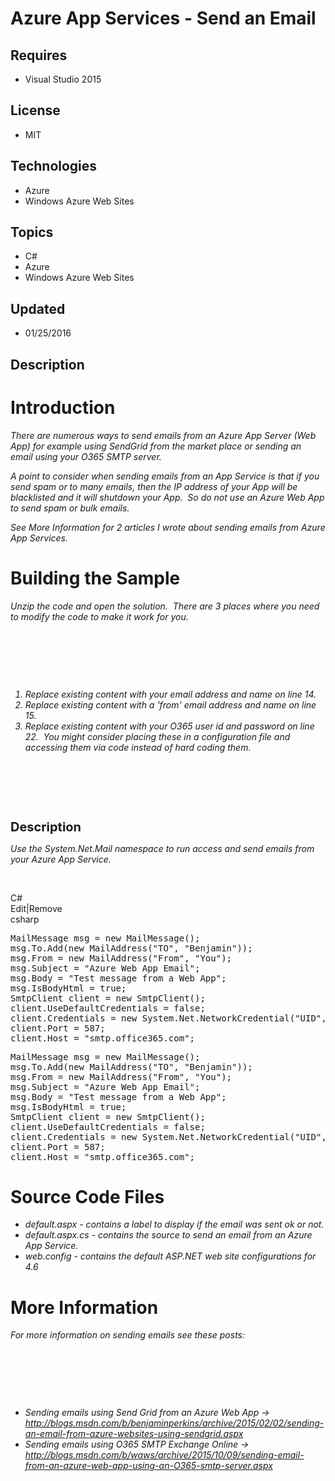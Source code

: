 # Azure App Services - Send an Email
## Requires
- Visual Studio 2015
## License
- MIT
## Technologies
- Azure
- Windows Azure Web Sites
## Topics
- C#
- Azure
- Windows Azure Web Sites
## Updated
- 01/25/2016
## Description

<h1>Introduction</h1>
<p><em>There are numerous ways to send emails from an Azure App Server (Web App) for example using SendGrid from the market place or sending an email using your O365 SMTP server.&nbsp;</em></p>
<p><em>A point to consider when sending emails from an App Service is that if you send spam or to many emails, then the IP address of your App will be blacklisted and it will shutdown your App.&nbsp; So do not use an Azure Web App to send spam or bulk emails.</em></p>
<p><em>See More Information for 2 articles I wrote about sending emails from Azure App Services.<br>
</em></p>
<h1><span>Building the Sample</span></h1>
<p><em>Unzip the code and open the solution.&nbsp; There are 3 places where you need to modify the code to make it work for you.&nbsp;
</em></p>
<p><em>&nbsp;</em></p>
<p><em>&nbsp;</em></p>
<p><em>&nbsp;</em></p>
<p><em></p>
<ol>
<li>Replace existing content with&nbsp;your email address and name on line 14. </li><li>Replace existing content with a 'from' email address and name on line 15. </li><li>Replace existing content with your O365 user id and password on line 22.&nbsp; You might consider placing these in a configuration file and accessing them via code instead of hard coding them.
</li></ol>
</em>
<p></p>
<p>&nbsp;</p>
<p>&nbsp;</p>
<p>&nbsp;</p>
<p><span style="font-size:20px; font-weight:bold">Description</span></p>
<p><em>Use the System.Net.Mail namespace to run&nbsp;access and send emails from your&nbsp;Azure App&nbsp;Service.&nbsp;&nbsp;</em></p>
<p>&nbsp;</p>
<div class="scriptcode">
<div class="pluginEditHolder" pluginCommand="mceScriptCode">
<div class="title"><span>C#</span></div>
<div class="pluginLinkHolder"><span class="pluginEditHolderLink">Edit</span>|<span class="pluginRemoveHolderLink">Remove</span></div>
<span class="hidden">csharp</span>
<pre class="hidden">MailMessage msg = new MailMessage();
msg.To.Add(new MailAddress(&quot;TO&quot;, &quot;Benjamin&quot;));
msg.From = new MailAddress(&quot;From&quot;, &quot;You&quot;);
msg.Subject = &quot;Azure Web App Email&quot;;
msg.Body = &quot;Test message from a Web App&quot;;
msg.IsBodyHtml = true;
SmtpClient client = new SmtpClient();
client.UseDefaultCredentials = false;
client.Credentials = new System.Net.NetworkCredential(&quot;UID&quot;, &quot;PASS&quot;);
client.Port = 587;
client.Host = &quot;smtp.office365.com&quot;;</pre>
<div class="preview">
<pre class="csharp">MailMessage&nbsp;msg&nbsp;=&nbsp;<span class="cs__keyword">new</span>&nbsp;MailMessage();&nbsp;
msg.To.Add(<span class="cs__keyword">new</span>&nbsp;MailAddress(<span class="cs__string">&quot;TO&quot;</span>,&nbsp;<span class="cs__string">&quot;Benjamin&quot;</span>));&nbsp;
msg.From&nbsp;=&nbsp;<span class="cs__keyword">new</span>&nbsp;MailAddress(<span class="cs__string">&quot;From&quot;</span>,&nbsp;<span class="cs__string">&quot;You&quot;</span>);&nbsp;
msg.Subject&nbsp;=&nbsp;<span class="cs__string">&quot;Azure&nbsp;Web&nbsp;App&nbsp;Email&quot;</span>;&nbsp;
msg.Body&nbsp;=&nbsp;<span class="cs__string">&quot;Test&nbsp;message&nbsp;from&nbsp;a&nbsp;Web&nbsp;App&quot;</span>;&nbsp;
msg.IsBodyHtml&nbsp;=&nbsp;<span class="cs__keyword">true</span>;&nbsp;
SmtpClient&nbsp;client&nbsp;=&nbsp;<span class="cs__keyword">new</span>&nbsp;SmtpClient();&nbsp;
client.UseDefaultCredentials&nbsp;=&nbsp;<span class="cs__keyword">false</span>;&nbsp;
client.Credentials&nbsp;=&nbsp;<span class="cs__keyword">new</span>&nbsp;System.Net.NetworkCredential(<span class="cs__string">&quot;UID&quot;</span>,&nbsp;<span class="cs__string">&quot;PASS&quot;</span>);&nbsp;
client.Port&nbsp;=&nbsp;<span class="cs__number">587</span>;&nbsp;
client.Host&nbsp;=&nbsp;<span class="cs__string">&quot;smtp.office365.com&quot;</span>;</pre>
</div>
</div>
</div>
<h1><span>Source Code Files</span></h1>
<ul>
<li><em>default.aspx -&nbsp;contains a label to display if the email was sent ok or not.</em>
</li><li><em><em>default.aspx.cs - contains the source to send an email from an Azure App Service.</em></em>
</li><li><em>web.config - contains the default ASP.NET web site configurations for 4.6</em>
</li></ul>
<h1>More Information</h1>
<p><em>For more information on sending emails see these posts:</em></p>
<p><em>&nbsp;</em></p>
<p><em>&nbsp;</em></p>
<p><em>&nbsp;</em></p>
<p><em></p>
<ul>
<li>Sending emails using Send Grid from an Azure Web App -&gt; <a href="http://blogs.msdn.com/b/benjaminperkins/archive/2015/02/02/sending-an-email-from-azure-websites-using-sendgrid.aspx">
http://blogs.msdn.com/b/benjaminperkins/archive/2015/02/02/sending-an-email-from-azure-websites-using-sendgrid.aspx</a>
</li><li>Sending emails using O365 SMTP Exchange Online -&gt; <a href="http://blogs.msdn.com/b/waws/archive/2015/10/09/sending-email-from-an-azure-web-app-using-an-O365-smtp-server.aspx">
http://blogs.msdn.com/b/waws/archive/2015/10/09/sending-email-from-an-azure-web-app-using-an-O365-smtp-server.aspx</a>
</li></ul>
</em>
<p></p>
